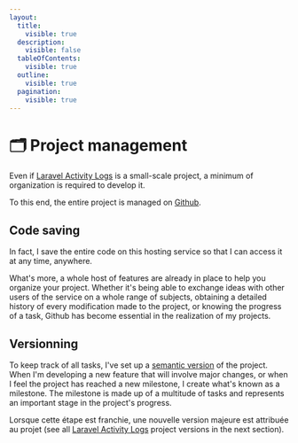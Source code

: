 ```yaml
---
layout:
  title:
    visible: true
  description:
    visible: false
  tableOfContents:
    visible: true
  outline:
    visible: true
  pagination:
    visible: true
---
```


# 🗂️ Project management

Even if [Laravel Activity Logs](https://packagist.org/packages/alexis-gss/laravel-activity-logs) is a small-scale project, a minimum of organization is required to develop it.

To this end, the entire project is managed on [Github](https://github.com/).

## Code saving

In fact, I save the entire code on this hosting service so that I can access it at any time, anywhere.

What's more, a whole host of features are already in place to help you organize your project. Whether it's being able to exchange ideas with other users of the service on a whole range of subjects, obtaining a detailed history of every modification made to the project, or knowing the progress of a task, Github has become essential in the realization of my projects.

## Versionning

To keep track of all tasks, I've set up a [semantic version](https://semver.org/) of the project. When I'm developing a new feature that will involve major changes, or when I feel the project has reached a new milestone, I create what's known as a milestone. The milestone is made up of a multitude of tasks and represents an important stage in the project's progress.

Lorsque cette étape est franchie, une nouvelle version majeure est attribuée au projet (see all [Laravel Activity Logs](https://packagist.org/packages/alexis-gss/laravel-activity-logs) project versions in the next section).
